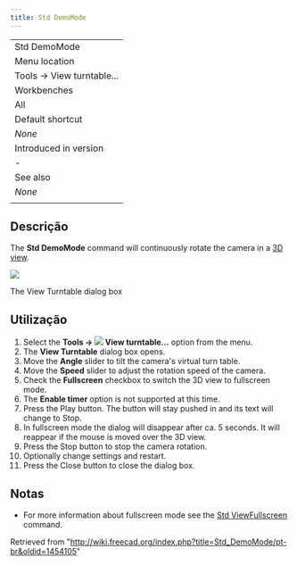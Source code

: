 ```yaml
---
title: Std DemoMode
---
```

|  |
| --- |
| Std DemoMode |
| Menu location |
| Tools → View turntable... |
| Workbenches |
| All |
| Default shortcut |
| *None* |
| Introduced in version |
| - |
| See also |
| *None* |
|  |

## Descrição

The **Std DemoMode** command will continuously rotate the camera in a [3D view](/3D_view "3D view").

![](/images/Std_DemoMode_dialog.png)

The View Turntable dialog box

## Utilização

1. Select the **Tools → ![](/images/Std_DemoMode.svg) View turntable...** option from the menu.
2. The **View Turntable** dialog box opens.
3. Move the **Angle** slider to tilt the camera's virtual turn table.
4. Move the **Speed** slider to adjust the rotation speed of the camera.
5. Check the **Fullscreen** checkbox to switch the 3D view to fullscreen mode.
6. The **Enable timer** option is not supported at this time.
7. Press the Play button. The button will stay pushed in and its text will change to Stop.
8. In fullscreen mode the dialog will disappear after ca. 5 seconds. It will reappear if the mouse is moved over the 3D view.
9. Press the Stop button to stop the camera rotation.
10. Optionally change settings and restart.
11. Press the Close button to close the dialog box.

## Notas

* For more information about fullscreen mode see the [Std ViewFullscreen](/Std_ViewFullscreen "Std ViewFullscreen") command.

Retrieved from "<http://wiki.freecad.org/index.php?title=Std_DemoMode/pt-br&oldid=1454105>"
